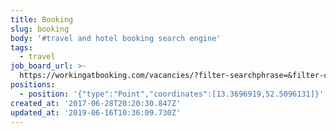 ```yaml
---
title: Booking
slug: booking
body: '#travel and hotel booking search engine'
tags:
  - travel
job_board_url: >-
  https://workingatbooking.com/vacancies/?filter-searchphrase=&filter-city=berlin#heading
positions:
  - position: '{"type":"Point","coordinates":[13.3696919,52.5096131]}'
created_at: '2017-06-28T20:20:30.847Z'
updated_at: '2019-06-16T10:36:09.730Z'
---
```


